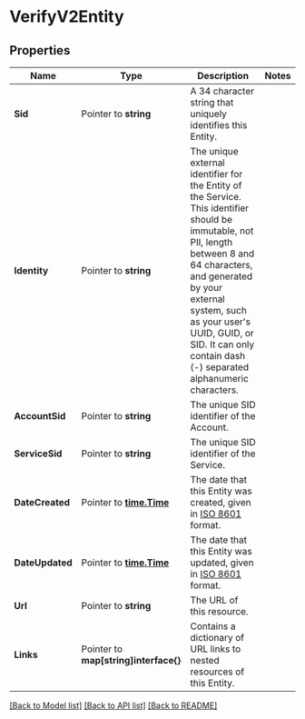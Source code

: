 # VerifyV2Entity

## Properties

Name | Type | Description | Notes
------------ | ------------- | ------------- | -------------
**Sid** | Pointer to **string** | A 34 character string that uniquely identifies this Entity. |
**Identity** | Pointer to **string** | The unique external identifier for the Entity of the Service. This identifier should be immutable, not PII, length between 8 and 64 characters, and generated by your external system, such as your user's UUID, GUID, or SID. It can only contain dash (-) separated alphanumeric characters. |
**AccountSid** | Pointer to **string** | The unique SID identifier of the Account. |
**ServiceSid** | Pointer to **string** | The unique SID identifier of the Service. |
**DateCreated** | Pointer to [**time.Time**](time.Time.md) | The date that this Entity was created, given in [ISO 8601](https://en.wikipedia.org/wiki/ISO_8601) format. |
**DateUpdated** | Pointer to [**time.Time**](time.Time.md) | The date that this Entity was updated, given in [ISO 8601](https://en.wikipedia.org/wiki/ISO_8601) format. |
**Url** | Pointer to **string** | The URL of this resource. |
**Links** | Pointer to **map[string]interface{}** | Contains a dictionary of URL links to nested resources of this Entity. |

[[Back to Model list]](../README.md#documentation-for-models) [[Back to API list]](../README.md#documentation-for-api-endpoints) [[Back to README]](../README.md)


